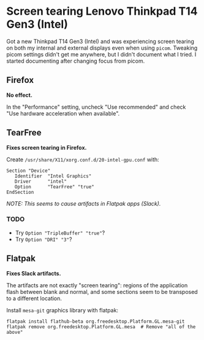 # Screen tearing Lenovo Thinkpad T14 Gen3 (Intel)

Got a new Thinkpad T14 Gen3 (Intel) and was experiencing screen tearing on both my
internal and external displays even when using `picom`. Tweaking picom settings didn't
get me anywhere, but I didn't document what I tried. I started documenting after
changing focus from picom.


## Firefox

**No effect.**

In the "Performance" setting, uncheck "Use recommended" and check "Use hardware
acceleration when available".


## TearFree

**Fixes screen tearing in Firefox.**

Create `/usr/share/X11/xorg.conf.d/20-intel-gpu.conf` with:

```
Section "Device"
   Identifier  "Intel Graphics"
   Driver      "intel"
   Option      "TearFree" "true"
EndSection
```

_NOTE: This seems to cause artifacts in Flatpak apps (Slack)._

### TODO

* Try `Option "TripleBuffer" "true"`?
* Try `Option "DRI" "3"`?


## Flatpak

**Fixes Slack artifacts.**

The artifacts are not exactly "screen tearing": regions of the application flash between
blank and normal, and some sections seem to be transposed to a different location.

Install `mesa-git` graphics library with flatpak:

```
flatpak install flathub-beta org.freedesktop.Platform.GL.mesa-git
flatpak remove org.freedesktop.Platform.GL.mesa  # Remove "all of the above"
```
